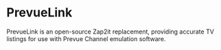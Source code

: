 # PrevueLink
PrevueLink is an open-source Zap2it replacement, providing accurate TV listings for use with Prevue Channel emulation software.
